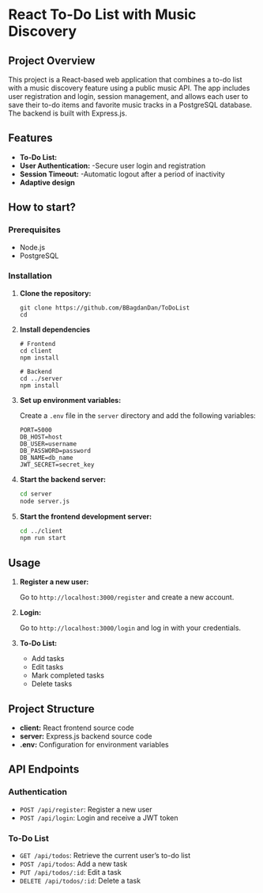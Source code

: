 # React To-Do List with Music Discovery

## Project Overview

This project is a React-based web application that combines a to-do list with a music discovery feature using a public music API. The app includes user registration and login, session management, and allows each user to save their to-do items and favorite music tracks in a PostgreSQL database. The backend is built with Express.js.

## Features

- **To-Do List:**
- **User Authentication:**
   -Secure user login and registration
- **Session Timeout:**
   -Automatic logout after a period of inactivity
- **Adaptive design**

## How to start?

### Prerequisites

- Node.js
- PostgreSQL

### Installation

1. **Clone the repository:**

   ```
   git clone https://github.com/BBagdanDan/ToDoList
   cd 
   ```

2. **Install dependencies**

   ```
   # Frontend
   cd client
   npm install

   # Backend
   cd ../server
   npm install
   ```
3. **Set up environment variables:**

   Create a `.env` file in the `server` directory and add the following variables:

   ```env
   PORT=5000
   DB_HOST=host
   DB_USER=username
   DB_PASSWORD=password
   DB_NAME=db_name
   JWT_SECRET=secret_key
   ```

4. **Start the backend server:**

   ```bash
   cd server
   node server.js
   ```

5. **Start the frontend development server:**

   ```bash
   cd ../client
   npm run start
   ```   

## Usage

1. **Register a new user:**

   Go to `http://localhost:3000/register` and create a new account.

2. **Login:**

   Go to `http://localhost:3000/login` and log in with your credentials.

3. **To-Do List:**

   - Add tasks
   - Edit tasks
   - Mark completed tasks
   - Delete tasks

## Project Structure

- **client:** React frontend source code
- **server:** Express.js backend source code
- **.env:** Configuration for environment variables

## API Endpoints

### Authentication

- `POST /api/register`: Register a new user
- `POST /api/login`: Login and receive a JWT token

### To-Do List

- `GET /api/todos`: Retrieve the current user’s to-do list
- `POST /api/todos`: Add a new task
- `PUT /api/todos/:id`:  Edit a task
- `DELETE /api/todos/:id`: Delete a task